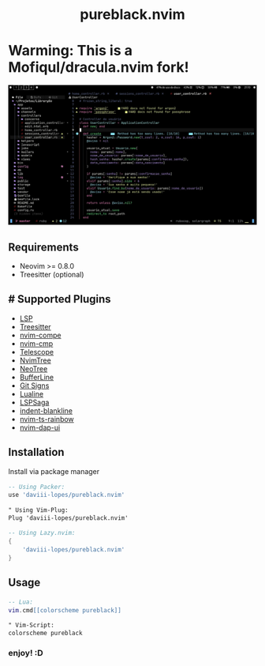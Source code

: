 <h1 align="center" > pureblack.nvim </h1>
<h1> Warming: This is a Mofiqul/dracula.nvim fork! </h1>

![pureblack.nvim](./assets/neovim.webp)


## Requirements

- Neovim >= 0.8.0
- Treesitter (optional)

## #️ Supported Plugins

- [LSP](https://github.com/neovim/nvim-lspconfig)
- [Treesitter](https://github.com/nvim-treesitter/nvim-treesitter)
- [nvim-compe](https://github.com/hrsh7th/nvim-compe)
- [nvim-cmp](https://github.com/hrsh7th/nvim-cmp)
- [Telescope](https://github.com/nvim-telescope/telescope.nvim)
- [NvimTree](https://github.com/kyazdani42/nvim-tree.lua)
- [NeoTree](https://github.com/nvim-neo-tree/neo-tree.nvim)
- [BufferLine](https://github.com/akinsho/nvim-bufferline.lua)
- [Git Signs](https://github.com/lewis6991/gitsigns.nvim)
- [Lualine](https://github.com/hoob3rt/lualine.nvim)
- [LSPSaga](https://github.com/glepnir/lspsaga.nvim)
- [indent-blankline](https://github.com/lukas-reineke/indent-blankline.nvim)
- [nvim-ts-rainbow](https://github.com/p00f/nvim-ts-rainbow)
- [nvim-dap-ui](https://github.com/rcarriga/nvim-dap-ui)

##  Installation

Install via package manager

```lua
-- Using Packer:
use 'daviii-lopes/pureblack.nvim'
```

```vim
" Using Vim-Plug:
Plug 'daviii-lopes/pureblack.nvim'
```

```lua
-- Using Lazy.nvim: 
{
    'daviii-lopes/pureblack.nvim'
}
```

## Usage

```lua
-- Lua:
vim.cmd[[colorscheme pureblack]]
```

```vim
" Vim-Script:
colorscheme pureblack
```

### enjoy! :D
